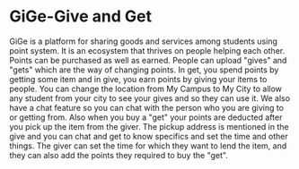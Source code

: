 # GiGe-Give and Get
GiGe is a platform for sharing goods and services among students using point system. It is an ecosystem that thrives on people helping each other.
Points can be purchased as well as earned. People can upload "gives" and "gets" which are the way of changing points. 
In get, you spend points by getting some item and in give, you earn points by giving your items to people. 
You can change the location from My Campus to My City to allow any student from your city to see your gives and so they can use it. 
We also have a chat feature so you can chat with the person who you are giving to or getting from. Also when you buy a "get" your points are deducted after you pick up the item from the giver. The pickup address is mentioned in the give and you can chat and get to know specifics and set the time and other things. 
The giver can set the time for which they want to lend the item, and they can also add the points they required to buy the "get".
